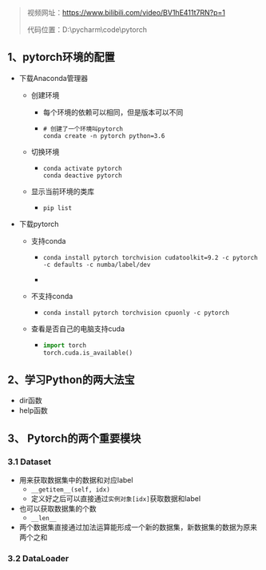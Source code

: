 >视频网址：https://www.bilibili.com/video/BV1hE411t7RN?p=1
>
>代码位置：D:\pycharm\code\pytorch

## 1、pytorch环境的配置

* 下载Anaconda管理器

  * 创建环境

    * 每个环境的依赖可以相同，但是版本可以不同

    * ```
      # 创建了一个环境叫pytorch
      conda create -n pytorch python=3.6
      ```

  * 切换环境

    * ```
      conda activate pytorch
      conda deactive pytorch
      ```
    
  * 显示当前环境的类库

    * ```
      pip list
      ```

* 下载pytorch

  * 支持conda

    * ```
      conda install pytorch torchvision cudatoolkit=9.2 -c pytorch -c defaults -c numba/label/dev
      ```

    * 

  * 不支持conda

    * ```
      conda install pytorch torchvision cpuonly -c pytorch
      ```

  * 查看是否自己的电脑支持cuda

    * ```python
      import torch
      torch.cuda.is_available()
      ```

## 2、学习Python的两大法宝

* dir函数
* help函数



## 3、 Pytorch的两个重要模块

### 3.1 Dataset

* 用来获取数据集中的数据和对应label
  * `__getitem__(self, idx)`
  * 定义好之后可以直接通过`实例对象[idx]`获取数据和label
* 也可以获取数据集的个数
  * `__len__`
* 两个数据集直接通过加法运算能形成一个新的数据集，新数据集的数据为原来两个之和



### 3.2 DataLoader

